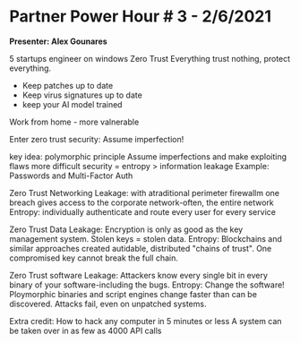 # Partner Power Hour # 3 - 2/6/2021 

**Presenter: Alex Gounares**

5 startups
engineer on windows
Zero Trust Everything
trust nothing, protect everything.

- Keep patches up to date
- Keep virus signatures up to date
- keep your AI model trained

Work from home - more valnerable

Enter zero trust security: Assume imperfection!

key idea: polymorphic principle
Assume imperfections and make exploiting flaws more difficult
security = entropy > information leakage
Example: Passwords and Multi-Factor Auth

Zero Trust Networking
Leakage: with atraditional perimeter firewallm one breach gives access to the corporate network-often, the entire network
Entropy: individually authenticate and route every user for every service

Zero Trust Data
Leakage: Encryption is only as good as the key management system. Stolen keys = stolen data.
Entropy: Blockchains and similar approaches created autidable, distributed "chains of trust". One compromised key cannot break the full chain.

Zero Trust software
Leakage: Attackers know every single bit in every binary of your software-including the bugs.
Entropy: Change the software! Ploymorphic binaries and script engines change faster than can be discovered. Attacks fail, even on unpatched systems.

Extra credit: How to hack any computer in 5 minutes or less
A system can be taken over in as few as 4000 API calls